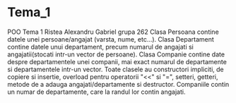 # Tema_1
POO Tema 1 Ristea Alexandru Gabriel grupa 262
Clasa Persoana contine datele unei persoane/angajat (varsta, nume, etc...). Clasa Departament contine datele unui departament, precum numarul de angajati si angajatii(stocati intr-un vector de persoane). Clasa Companie contine date despre departamentele unei companii, mai exact numarul de departamente si departamentele intr-un vector. Toate clasele au constructori impliciti, de copiere si insertie, overload pentru operatorii "<<" si "=", setteri, getteri, metode de a adauga angajati/departamente si destructor. Companiile contin un numar de departamente, care la randul lor contin angajati.
